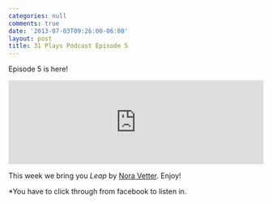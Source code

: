 ```yaml
---
categories: null
comments: true
date: '2013-07-03T09:26:00-06:00'
layout: post
title: 31 Plays Podcast Episode 5
---
```


Episode 5 is here!

<iframe width="100%" height="166" scrolling="no" frameborder="no" src="https://w.soundcloud.com/player/?url=http%3A%2F%2Fapi.soundcloud.com%2Ftracks%2F99458818"></iframe>

This week we bring you *Leap* by [Nora Vetter](http://noravetter.tumblr.com/). Enjoy!

*You have to click through from facebook to listen in.